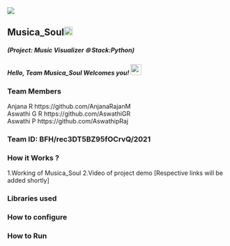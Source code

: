 <img src="https://trello-attachments.s3.amazonaws.com/542e9c6316504d5797afbfb9/542e9c6316504d5797afbfc1/39dee8d993841943b5723510ce663233/Frame_19.png">

## Musica_Soul<img src="https://notion-emojis.s3-us-west-2.amazonaws.com/v0/svg-twitter/1f3b5.svg" width=20px>
##### (Project: Music Visualizer ⦾  Stack:Python)
##### Hello, Team Musica_Soul Welcomes you! <img src="https://i.pinimg.com/originals/d7/a9/95/d7a995f34f372832860215bbe65f2cc1.gif" width="25px" height="25px" >
### Team Members

<div align="left">Anjana R https://github.com/AnjanaRajanM</div>
<div align="left" >Aswathi G R  https://github.com/AswathiGR</div>    
<div align="left">Aswathi P https://github.com/AswathipRaj</div>
  
### Team ID: BFH/rec3DT5BZ95fOCrvQ/2021
### How it Works ?
1.Working of Musica_Soul
2.Video of project demo
[Respective links will be added shortly]

### Libraries used

### How to configure
### How to Run

